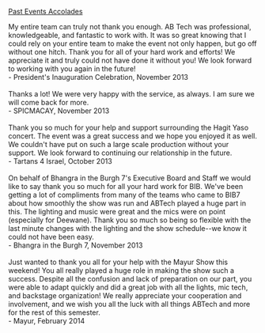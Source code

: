 <div class = "title-header">
  <p class="text-justify"> 
  <a href="/events"> Past Events </a> 
   <a href="/accolades" class="current"> Accolades </a>
  </p>
</div>

<div class="accolade">
    My entire team can truly not thank you enough. AB Tech was professional,
    knowledgeable,
    and fantastic to work with. It was so great knowing that I could rely on your
    entire
    team to make the event not only happen, but go off without one hitch. Thank
    you for all
    of your hard work and efforts! We appreciate it and truly could not have done
    it without you!
    We look forward to working with you again in the future!
    <br>
    - President's Inauguration Celebration, November 2013
</div>
<br>
<div class="accolade">
  Thanks a lot! We were very happy with the service, as always.
  I am sure we will come back for more.
  <br>
  - SPICMACAY, November 2013
</div>
<br>
<div class="accolade">
  Thank you so much for your help and support surrounding the Hagit Yaso
  concert.
  The event was a great success and we hope you enjoyed it as well.
  We couldn't have put on such a large scale production without your support.
  We look forward to continuing our relationship in the future.
  <br>
  - Tartans 4 Israel, October 2013
</div>
<br>
<div class="accolade">
  On behalf of Bhangra in the Burgh 7's Executive Board and Staff we would
  like to say
  thank you so much for all your hard work for BIB. We've been getting a lot
  of compliments
  from many of the teams who came to BIB7 about how smoothly the show was run
  and ABTech
  played a huge part in this. The lighting and music were great and the mics
  were on point
  (especially for Deewane). Thank you so much so being so flexible with the
  last minute
  changes with the lighting and the show schedule--we know it could not have
  been easy.
  <br>
  - Bhangra in the Burgh 7, November 2013

</div>
<br>
<div class="accolade">
  Just wanted to thank you all for your help with the Mayur Show this weekend!
  You all really played a huge role in making the show such a success.
  Despite all the confusion and lack of preparation on our part, you were able
  to adapt
  quickly and did a great job with all the lights, mic tech, and backstage
  organization!
  We really appreciate your cooperation and involvement, and we wish you all the
  luck
  with all things ABTech and more for the rest of this semester.
  <br>
  - Mayur, February 2014
</div>